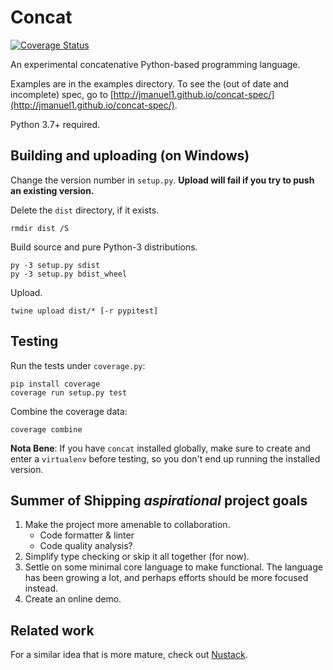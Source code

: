 Concat
======

[![Coverage
Status](https://coveralls.io/repos/github/jmanuel1/concat/badge.svg?branch=master)](https://coveralls.io/github/jmanuel1/concat?branch=master)

An experimental concatenative Python-based programming language.

Examples are in the examples directory. To see the (out of date and incomplete)
spec, go to
[http://jmanuel1.github.io/concat-spec/](http://jmanuel1.github.io/concat-spec/).

Python 3.7+ required.

Building and uploading (on Windows)
---------------------

Change the version number in `setup.py`. **Upload will fail if you try to push
an existing version.**

Delete the `dist` directory, if it exists.

    rmdir dist /S

Build source and pure Python-3 distributions.

    py -3 setup.py sdist
    py -3 setup.py bdist_wheel

Upload.

    twine upload dist/* [-r pypitest]

Testing
-------

Run the tests under `coverage.py`:

    pip install coverage
    coverage run setup.py test

Combine the coverage data:

    coverage combine

**Nota Bene**: If you have `concat` installed globally, make sure to create and
enter a `virtualenv` before testing, so you don't end up running the installed
version.

Summer of Shipping *aspirational* project goals
-------------

1. Make the project more amenable to collaboration.
   - Code formatter & linter
   - Code quality analysis?
2. Simplify type checking or skip it all together (for now).
3. Settle on some minimal core language to make functional. The language has
   been growing a lot, and perhaps efforts should be more focused instead.
4. Create an online demo.

Related work
------------

For a similar idea that is more mature, check out
[Nustack](https://github.com/BookOwl/nustack).
